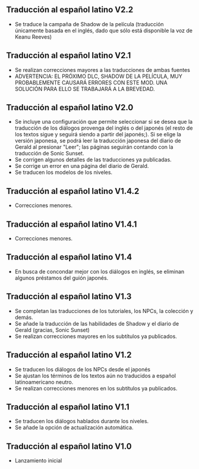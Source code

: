 ## Traducción al español latino V2.2
- Se traduce la campaña de Shadow de la película (traducción únicamente basada en el inglés, dado que sólo está disponible la voz de Keanu Reeves)

## Traducción al español latino V2.1
- Se realizan correcciones mayores a las traducciones de ambas fuentes
- ADVERTENCIA: EL PRÓXIMO DLC, SHADOW DE LA PELÍCULA, MUY PROBABLEMENTE CAUSARÁ ERRORES CON ESTE MOD. UNA SOLUCIÓN PARA ELLO SE TRABAJARÁ A LA BREVEDAD.

## Traducción al español latino V2.0
- Se incluye una configuración que permite seleccionar si se desea que la traducción de los diálogos provenga del inglés o del japonés (el resto de los textos sigue y seguirá siendo a partir del japonés;). Si se elige la versión japonesa, se podrá leer la traducción japonesa del diario de Gerald al presionar "Leer"; las páginas seguirán contando con la traducción de Sonic Sunset.
- Se corrigen algunos detalles de las traducciones ya publicadas.
- Se corrige un error en una página del diario de Gerald.
- Se traducen los modelos de los niveles.

## Traducción al español latino V1.4.2
- Correcciones menores.

## Traducción al español latino V1.4.1
- Correcciones menores.

## Traducción al español latino V1.4
- En busca de concondar mejor con los diálogos en inglés, se eliminan algunos préstamos del guión japonés.

## Traducción al español latino V1.3
- Se completan las traducciones de los tutoriales, los NPCs, la colección y demás.
- Se añade la traducción de las habilidades de Shadow y el diario de Gerald (gracias, Sonic Sunset)
- Se realizan correcciones mayores en los subtítulos ya publicados.

## Traducción al español latino V1.2
- Se traducen los diálogos de los NPCs desde el japonés
- Se ajustan los términos de los textos aún no traducidos a español latinoamericano neutro.
- Se realizan correcciones menores en los subtítulos ya publicados.

## Traducción al español latino V1.1
- Se traducen los diálogos hablados durante los niveles.
- Se añade la opción de actualización automática.

## Traducción al español latino V1.0
- Lanzamiento inicial

